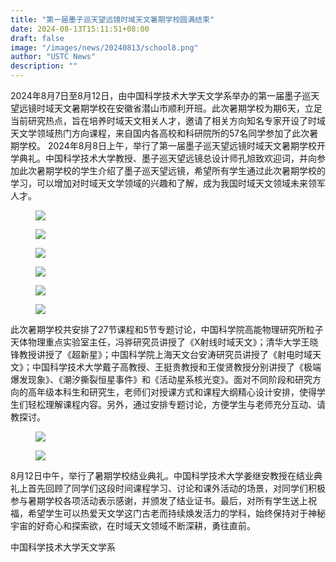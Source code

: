 ```yaml
---
title: "第一届墨子巡天望远镜时域天文暑期学校圆满结束"
date: 2024-08-13T15:11:51+08:00
draft: false
image: "/images/news/20240813/school8.png"
author: "USTC News"
description: ""
---
```


2024年8月7日至8月12日，由中国科学技术大学天文学系举办的第一届墨子巡天望远镜时域天文暑期学校在安徽省潜山市顺利开班。此次暑期学校为期6天，立足当前研究热点，旨在培养时域天文相关人才，邀请了相关方向知名专家开设了时域天文学领域热门方向课程，来自国内各高校和科研院所的57名同学参加了此次暑期学校。
2024年8月8日上午，举行了第一届墨子巡天望远镜时域天文暑期学校开学典礼。中国科学技术大学教授、墨子巡天望远镜总设计师孔旭致欢迎词，并向参加此次暑期学校的学生介绍了墨子巡天望远镜，希望所有学生通过此次暑期学校的学习，可以增加对时域天文学领域的兴趣和了解，成为我国时域天文领域未来领军人才。

<figure>
<img src="/images/news/20240813/school1.png"/>
<figcaption></figcaption>
</figure>

<figure>
<img src="/images/news/20240813/school2.png"/>
<figcaption></figcaption>
</figure>

<figure>
<img src="/images/news/20240813/school3.png"/>
<figcaption></figcaption>
</figure>

<figure>
<img src="/images/news/20240813/school4.png"/>
<figcaption></figcaption>
</figure>

<figure>
<img src="/images/news/20240813/school5.png"/>
<figcaption></figcaption>
</figure>

<figure>
<img src="/images/news/20240813/school7.png"/>
<figcaption></figcaption>
</figure>


此次暑期学校共安排了27节课程和5节专题讨论，中国科学院高能物理研究所粒子天体物理重点实验室主任，冯骅研究员讲授了《X射线时域天文》；清华大学王晓锋教授讲授了《超新星》；中国科学院上海天文台安涛研究员讲授了《射电时域天文》；中国科学技术大学戴子高教授、王挺贵教授和王俊贤教授分别讲授了《极端爆发现象》、《潮汐撕裂恒星事件》和《活动星系核光变》。面对不同阶段和研究方向的高年级本科生和研究生，老师们对授课方式和课程大纲精心设计安排，使得学生们轻松理解课程内容。另外，通过安排专题讨论，方便学生与老师充分互动、请教探讨。

<figure>
<img src="/images/news/20240813/school8.png"/>
<figcaption></figcaption>
</figure>

<figure>
<img src="/images/news/20240813/school9.png"/>
<figcaption></figcaption>
</figure>

8月12日中午，举行了暑期学校结业典礼。中国科学技术大学姜继安教授在结业典礼上首先回顾了同学们这段时间课程学习、讨论和课外活动的场景，对同学们积极参与暑期学校各项活动表示感谢，并颁发了结业证书。最后，对所有学生送上祝福，希望学生可以热爱天文学这门古老而持续焕发活力的学科，始终保持对于神秘宇宙的好奇心和探索欲，在时域天文领域不断深耕，勇往直前。


中国科学技术大学天文学系